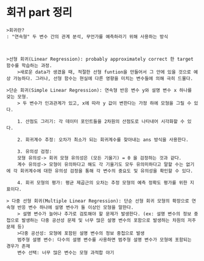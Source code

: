 # 회귀 part 정리

    >회귀란? 
    : "연속형" 두 변수 간의 관계 분석, 무언가를 예측하라기 위해 사용하는 방식
    
    
    
    >선형 회귀(Linear Regression): probably approximately correct 한 target 함수를 학습하는 과정.
        >새로운 data가 생겼을 때, 적절한 선형 funtion을 만들어서 그 안에 있을 것으로 예상 가능하다. 그러나, 선형 함수는 현실에 다른 영향을 미치는 변수들에 의해 극히 드물다. 
        
    >단순 회귀(Simple Linear Regression): 연속형 반응 변수 y와 설명 변수 x 하나를 갖는 모형. 
        > 두 변수가 인과관계가 있고, x에 따라 y 값이 변한다는 가정 하에 모형을 그릴 수 있다. 
        
        1. 산점도 그리기: 각 데이터 포인트들을 2차원의 산점도로 나타내어 시각화할 수 있다.
        
        2. 회귀계수 추정: 오차가 최소가 되는 회귀계수를 찾아내는 ans 방식을 사용한다. 
        
        3. 유의성 검정: 
        모형 유의성-> 회귀 모형 유의성은 (모든 기울기) = 0 을 검정하는 것과 같다.  
        계수 유의성-> 모형이 유의하다고 해도 각 기울기도 모두 유의미하다고 말할 수는 없기에 각 회귀계수에 대한 유의성 검정을 통해 각 변수의 중요도 및 유의성을 확인할 수 있다. 
        
        4. 회귀 모형의 평가: 평균 제곱근의 오차는 추정 모형의 예측 정확도 평가를 위한 지표이다. 
        
    > 다중 선형 회귀(Multiple Linear Regression): 단순 선형 회귀 모형의 확장으로 연속형 반응 변수 하나에 설명 변수가 둘 이상인 모형을 말한다. 
        > 설명 변수가 늘어나 추가로 검토해야 할 문제가 발생한다. (ex: 설명 변수의 정보 중첩으로 발생하는 다중 공선성 문제 및 너무 많은 설명 변수의 포함으로 발생하는 차원의 저주 문제 등)
        >다중 공선성: 모형에 포함된 설명 변수의 정보 중첩으로 발생
        범주형 설명 변수: 다수의 설명 변수를 사용하면 범주형 설명 변수가 모형에 포함되는 경우가 존재
        변수 선택: 너무 많은 변수는 모형 과적합 야기


```python

```


```python

```
